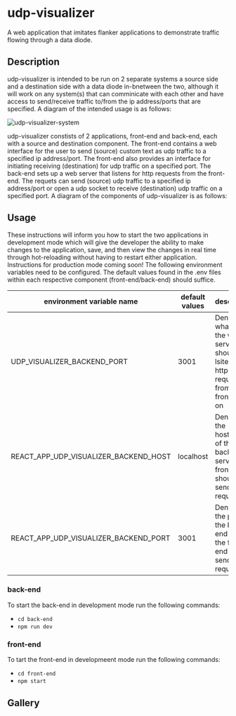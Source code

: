 # udp-visualizer
A web application that imitates flanker applications to demonstrate traffic flowing through a data diode.

## Description
udp-visualizer is intended to be run on 2 separate systems a source side and a destination side with a data diode in-bnetween the two, although it will work on any system(s) that can comminicate with each other and have access to send/receive traffic to/from the ip address/ports that are specified. A diagram of the intended usage is as follows:

![udp-visualizer-system](https://github.com/zkharit/udp-visualizer/assets/43216427/d8d97ab2-1927-4d05-a27c-2fb26b241386)

udp-visualizer constists of 2 applications, front-end and back-end, each with a source and destination component. The front-end contains a web interface for the user to send (source) custom text as udp traffic to a specified ip address/port. The front-end also provides an interface for initiating receiving (destination) for udp traffic on a specified port. The back-end sets up a web server that listens for http requests from the front-end. The requets can send (source) udp traffic to a specified ip address/port or open a udp socket to receive (destination) udp traffic on a specified port. A diagram of the components of udp-visualizer is as follows:



## Usage
These instructions will inform you how to start the two applications in development mode which will give the developer the ability to make changes to the application, save, and then view the changes in real time through hot-reloading without having to restart either application. Instructions for production mode coming soon!
The following environment variables need to be configured. The default values found in the .env files within each respective component (front-end/back-end) should suffice.

| environment variable name  | default values | description |
| ------------- | ------------- | ------------- |
| UDP_VISUALIZER_BACKEND_PORT  | 3001  | Denotes what port the web server should lsiten to http requests from the front-end on |
| REACT_APP_UDP_VISUALIZER_BACKEND_HOST  | localhost  | Denotes the hostname of the back-end server the front-end should send http requests to |
| REACT_APP_UDP_VISUALIZER_BACKEND_PORT | 3001 | Denotes the port of the back-end server the front-end should send http requests to |

### back-end
To start the back-end in development mode run the following commands:

- `cd back-end`
- `npm run dev`

### front-end
To tart the front-end in developmeent mode run the following commands:

- `cd front-end`
- `npm start`

## Gallery


